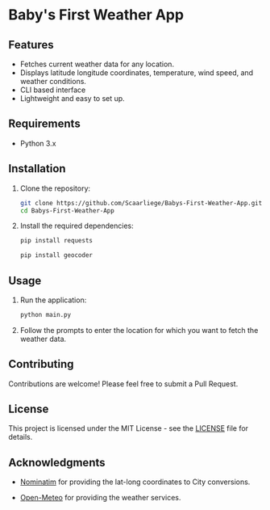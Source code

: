 # Baby's First Weather App

## Features

- Fetches current weather data for any location.
- Displays latitude longitude coordinates, temperature, wind speed, and weather conditions.
- CLI based interface
- Lightweight and easy to set up.

## Requirements

- Python 3.x

## Installation

1. Clone the repository:

    ```bash
    git clone https://github.com/Scaarliege/Babys-First-Weather-App.git
    cd Babys-First-Weather-App
    ```

2. Install the required dependencies:

    ```bash
    pip install requests
    ```
    ```bash
    pip install geocoder
    ```
   
## Usage

1. Run the application:
   
    ```bash
    python main.py
    ```

2. Follow the prompts to enter the location for which you want to fetch the weather data.

## Contributing

Contributions are welcome! Please feel free to submit a Pull Request.

## License

This project is licensed under the MIT License - see the [LICENSE](LICENSE) file for details.

## Acknowledgments

- [Nominatim](https://nominatim.org/) for providing the lat-long coordinates to City conversions.

- [Open-Meteo](https://open-meteo.com/) for providing the weather services.
